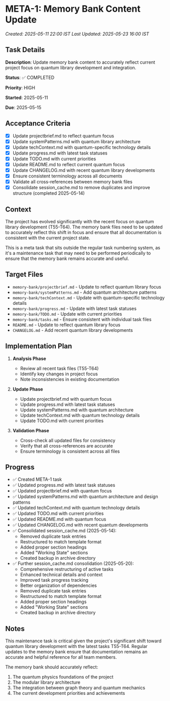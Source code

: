 # META-1: Memory Bank Content Update

*Created: 2025-05-11 22:00 IST*
*Last Updated: 2025-05-23 16:00 IST*

## Task Details

**Description**: Update memory bank content to accurately reflect current project focus on quantum library development and integration.

**Status**: ✅ COMPLETED

**Priority**: HIGH

**Started**: 2025-05-11

**Due**: 2025-05-15

## Acceptance Criteria

- [x] Update projectbrief.md to reflect quantum focus
- [x] Update systemPatterns.md with quantum library architecture
- [x] Update techContext.md with quantum-specific technology details
- [x] Update progress.md with latest task statuses
- [x] Update TODO.md with current priorities
- [x] Update README.md to reflect current quantum focus
- [x] Update CHANGELOG.md with recent quantum library developments
- [x] Ensure consistent terminology across all documents
- [x] Validate all cross-references between memory bank files
- [x] Consolidate session_cache.md to remove duplicates and improve structure (completed 2025-05-14)

## Context

The project has evolved significantly with the recent focus on quantum library development (T55-T64). The memory bank files need to be updated to accurately reflect this shift in focus and ensure that all documentation is consistent with the current project state.

This is a meta task that sits outside the regular task numbering system, as it's a maintenance task that may need to be performed periodically to ensure that the memory bank remains accurate and useful.

## Target Files

- `memory-bank/projectbrief.md` - Update to reflect quantum library focus
- `memory-bank/systemPatterns.md` - Add quantum architecture patterns
- `memory-bank/techContext.md` - Update with quantum-specific technology details
- `memory-bank/progress.md` - Update with latest task statuses
- `memory-bank/TODO.md` - Update with current priorities
- `memory-bank/tasks.md` - Ensure consistent with individual task files
- `README.md` - Update to reflect quantum library focus
- `CHANGELOG.md` - Add recent quantum library developments

## Implementation Plan

1. **Analysis Phase**
   - Review all recent task files (T55-T64)
   - Identify key changes in project focus
   - Note inconsistencies in existing documentation

2. **Update Phase**
   - Update projectbrief.md with quantum focus
   - Update progress.md with latest task statuses
   - Update systemPatterns.md with quantum architecture
   - Update techContext.md with quantum technology details
   - Update TODO.md with current priorities

3. **Validation Phase**
   - Cross-check all updated files for consistency
   - Verify that all cross-references are accurate
   - Ensure terminology is consistent across all files

## Progress

- ✅ Created META-1 task
- ✅ Updated progress.md with latest task statuses
- ✅ Updated projectbrief.md with quantum focus
- ✅ Updated systemPatterns.md with quantum architecture and design patterns
- ✅ Updated techContext.md with quantum technology details
- ✅ Updated TODO.md with current priorities
- ✅ Updated README.md with quantum focus
- ✅ Updated CHANGELOG.md with recent quantum developments
- ✅ Consolidated session_cache.md (2025-05-14):
  - Removed duplicate task entries
  - Restructured to match template format
  - Added proper section headings
  - Added "Working State" sections
  - Created backup in archive directory
- ✅ Further session_cache.md consolidation (2025-05-20):
  - Comprehensive restructuring of active tasks
  - Enhanced technical details and context
  - Improved task progress tracking
  - Better organization of dependencies
  - Removed duplicate task entries
  - Restructured to match template format
  - Added proper section headings
  - Added "Working State" sections
  - Created backup in archive directory

## Notes

This maintenance task is critical given the project's significant shift toward quantum library development with the latest tasks T55-T64. Regular updates to the memory bank ensure that documentation remains an accurate and helpful reference for all team members.

The memory bank should accurately reflect:
1. The quantum physics foundations of the project
2. The modular library architecture
3. The integration between graph theory and quantum mechanics
4. The current development priorities and achievements